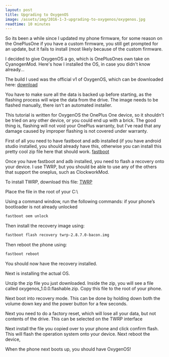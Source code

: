 ```yaml
---
layout: post
title: Upgrading to OxygenOS
image: /assets/img/2016-1-3-upgrading-to-oxygenos/oxygenos.jpg
readtime: 10 minutes
---
```


So its been a while since I updated my phone firmware, for some reason on the OnePlusOne if you have a custom firmware, you still get prompted for an update, but it fails to install (most likely because of the custom firmware.


I decided to give OxygenOS a go, which is OnePlusOnes own take on CyanogenMod. Here's how I installed the OS, in case you didn't know already...


The build I used was the official v1 of OxygenOS, which can be downloaded here:
[download](http://oxygenos.oneplus.net/oxygenos_1.0.0.zip)


You have to make sure all the data is backed up before starting, as the flashing process will wipe the data from the drive. The image needs to be flashed manually, there isn't an automated installer.


This tutorial is written for OxygenOS the OnePlus One device, so it shouldn't be tried on any other device, or you could end up with a brick. The good thing is, flashing will not void your OnePlus warranty, but I've read that any damage caused by improper flashing is not covered under warranty.


First of all you need to have fastboot and adb installed (if you have android studio installed, you should already have this, otherwise you can install this pretty cool zip file here that should work.
[fastboot](https://www.androidfilehost.com/?fid=95747613655041220)


Once you have fastboot and adb installed, you need to flash a recovery onto your device. I use TWRP, but you should be able to use any of the others that support the oneplus, such as ClockworkMod.


To install TWRP, download this file:
[TWRP](https://dl.twrp.me/bacon/)


Place the file in the root of your C:\


Using a command window, run the following commands:
if your phone’s bootloader is not already unlocked
```bash
fastboot oem unlock
```

Then install the recovery image using:
```bash
fastboot flash recovery twrp-2.8.7.0-bacon.img
```

Then reboot the phone using:
```bash
fastboot reboot
```

You should now have the recovery installed.


Next is installing the actual OS.


Unzip the zip file you just downloaded. Inside the zip, you will see a file called oxygenos_1.0.0.flashable.zip. Copy this file to the root of your phone.


Next boot into recovery mode. This can be done by holding down both the volume down key and the power button for a few seconds.


Next you need to do a factory reset, which will lose all your data, but not contents of the drive. This can be selected on the TWRP interface


Next install the file you copied over to your phone and click confirm flash. This will flash the operation system onto your device. Next reboot the device,


When the phone next boots up, you should have OxygenOS!